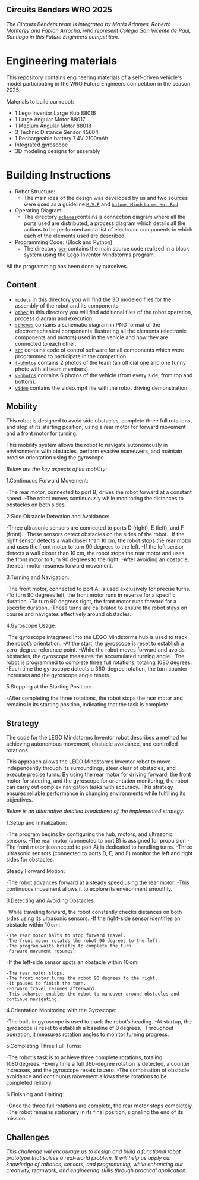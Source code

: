 ## Circuits Benders WRO 2025

_The Circuits Benders team is integrated by Maria Adames, Roberto Monterey  and Fabian Arrocha, who represent Colegio San Vicente de Paúl, Santiago in this Future Engineers competition._ 

Engineering materials
====

This repository contains engineering materials of a self-driven vehicle's model participating in the WRO Future Engineers competition in the season 2025.

Materials to build our robot:
* 1 Lego Inventor Large Hub 88016
* 1 Large Angular Motor 88017
* 1 Medium Angular Motor 88018
* 3 Technic Distance Sensor 45604
* 1 Rechargeable battery 7.4V 2100mAh
* Integrated gyroscope
* 3D modeling designs for assembly

Building Instructions
====
* Robot Structure:
  - The main idea of the design was developed by us and two sources were used as a guideline.[`M.V.P`](https://www.google.com/url?sa=t&source=web&rct=j&opi=89978449&url=https://www.lego.com/cdn/product-assets/product.bi.additional.main.pdf/51515_MVP.pdf&ved=2ahUKEwiw8bretaWHAxV0mbAFHf3RBCYQFnoECBMQAQ&usg=AOvVaw04D5riAZvc2TIGsk0whvge) and [`Antons Mindstorms Hot Rod`](https://www.antonsmindstorms.com/product/hot-rod-with-spike-prime-pdf-building-instructions/)
* Operating Diagram:
  - The directory  [`schemes`](https://github.com/csvprobotica/Circuitsbenders/tree/main/schemes)contains a connection diagram where all the ports used are distributed, a process diagram which details all the actions to be performed and a list of electronic components in which each of the elements used are described.
* Programming Code: (Block and Python)
  - The directory [`scr`](https://github.com/csvprobotica/Circuitsbenders/tree/main/src) contains the main source code realized in a block system using the Lego Inventor Mindstorms program.

All the programming has been done by ourselves.



## Content

* [`models`](https://github.com/csvprobotica/Circuitsbenders/tree/main/models) in this directory you will find the 3D modeled files for the assembly of the robot and its components.
* [`other`](https://github.com/csvprobotica/Circuitsbenders/tree/main/other) in this directory you will find additional files of the robot operation, process diagram and execution.
* [`schemes`](https://github.com/csvprobotica/Circuitsbenders/tree/main/schemes) contains a schematic diagram in PNG format of the electromechanical components illustrating all the elements (electronic components and motors) used in the vehicle and how they are connected to each other.
* [`src`](https://github.com/csvprobotica/Circuitsbenders/tree/main/src) contains code of control software for all components which were programmed to participate in the competition.
* [`t-photos`](https://github.com/csvprobotica/Circuitsbenders/tree/main/t-photos) contains 2 photos of the team (an official one and one funny photo with all team members).
* [`v-photos`](https://github.com/csvprobotica/Circuitsbenders/tree/main/v-photos) contains 6 photos of the vehicle (from every side, from top and bottom).
* [`video`](https://github.com/csvprobotica/Circuitsbenders/tree/main/video) contains the video.mp4 file with the robot driving demonstration.

## Mobility

This robot is designed to avoid side obstacles, complete three full rotations, and stop at its starting position, using a rear motor for forward movement and a front motor for turning.

This mobility system allows the robot to navigate autonomously in environments with obstacles, perform evasive maneuvers, and maintain precise orientation using the gyroscope.

_Below are the key aspects of its mobility:_

1.Continuous Forward Movement:

-The rear motor, connected to port B, drives the robot forward at a constant speed.
-The robot moves continuously while monitoring the distances to obstacles on both sides.

2.Side Obstacle Detection and Avoidance:

-Three ultrasonic sensors are connected to ports D (right), E (left), and F (front).
-These sensors detect obstacles on the sides of the robot.
-If the right sensor detects a wall closer than 10 cm, the robot stops the rear motor and uses the front motor to turn 90 degrees to the left.
-If the left sensor detects a wall closer than 10 cm, the robot stops the rear motor and uses the front motor to turn 90 degrees to the right.
-After avoiding an obstacle, the rear motor resumes forward movement.

3.Turning and Navigation:

-The front motor, connected to port A, is used exclusively for precise turns.
-To turn 90 degrees left, the front motor runs in reverse for a specific duration.
-To turn 90 degrees right, the front motor runs forward for a specific duration.
-These turns are calibrated to ensure the robot stays on course and navigates effectively around obstacles.

4.Gyroscope Usage:

-The gyroscope integrated into the LEGO Mindstorms hub is used to track the robot’s orientation.
-At the start, the gyroscope is reset to establish a zero-degree reference point.
-While the robot moves forward and avoids obstacles, the gyroscope measures the accumulated turning angle.
-The robot is programmed to complete three full rotations, totaling 1080 degrees.
-Each time the gyroscope detects a 360-degree rotation, the turn counter increases and the gyroscope angle resets.

5.Stopping at the Starting Position:

-After completing the three rotations, the robot stops the rear motor and remains in its starting position, indicating that the task is complete.


## Strategy
The code for the LEGO Mindstorms Inventor robot describes a method for achieving autonomous movement, obstacle avoidance, and controlled rotations.

This approach allows the LEGO Mindstorms Inventor robot to move independently through its surroundings, steer clear of obstacles, and execute precise turns. By using the rear motor for driving forward, the front motor for steering, and the gyroscope for orientation monitoring, the robot can carry out complex navigation tasks with accuracy. This strategy ensures reliable performance in changing environments while fulfilling its objectives.

_Below is an alternative detailed breakdown of the implemented strategy:_

1.Setup and Initialization:

-The program begins by configuring the hub, motors, and ultrasonic sensors.
-The rear motor (connected to port B) is assigned for propulsion
-The front motor (connected to port A) is dedicated to handling turns.
-Three ultrasonic sensors (connected to ports D, E, and F) monitor the left and right sides for obstacles.

Steady Forward Motion:

-The robot advances forward at a steady speed using the rear motor.
-This continuous movement allows it to explore its environment smoothly.

3.Detecting and Avoiding Obstacles:

-While traveling forward, the robot constantly checks distances on both sides using its ultrasonic sensors.
-If the right-side sensor identifies an obstacle within 10 cm:

    -The rear motor halts to stop forward travel.
    -The front motor rotates the robot 90 degrees to the left.
    -The program waits briefly to complete the turn.
    -Forward movement resumes.

-If the left-side sensor spots an obstacle within 10 cm:

    -The rear motor stops.
    -The front motor turns the robot 90 degrees to the right.
    -It pauses to finish the turn.
    -Forward travel resumes afterward.
    -This behavior enables the robot to maneuver around obstacles and continue navigating.

4.Orientation Monitoring with the Gyroscope:

-The built-in gyroscope is used to track the robot’s heading.
-At startup, the gyroscope is reset to establish a baseline of 0 degrees.
-Throughout operation, it measures rotation angles to monitor turning progress.

5.Completing Three Full Turns:

-The robot’s task is to achieve three complete rotations, totaling 1080 degrees.
-Every time a full 360-degree rotation is detected, a counter increases, and the gyroscope resets to zero.
-The combination of obstacle avoidance and continuous movement allows these rotations to be completed reliably.

6.Finishing and Halting:

-Once the three full rotations are complete, the rear motor stops completely.
-The robot remains stationary in its final position, signaling the end of its mission.

## Challenges
_This challenge will encourage us to design and build a functional robot prototype that solves a real-world problem. It will help us apply our knowledge of robotics, sensors, and programming, while enhancing our creativity, teamwork, and engineering skills through practical application._




